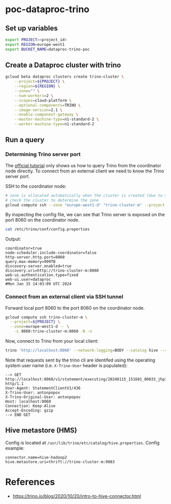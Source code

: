 # poc-dataproc-trino

## Set up variables
```bash
export PROJECT=<project_id>
export REGION=europe-west1
export BUCKET_NAME=dataproc-trino-poc
```

## Create a Dataproc cluster with trino

```bash
gcloud beta dataproc clusters create trino-cluster \
    --project=${PROJECT} \
    --region=${REGION} \
    --zone="" \
    --num-workers=2 \
    --scopes=cloud-platform \
    --optional-components=TRINO \
    --image-version=2.1 \
    --enable-component-gateway \
    --master-machine-type=n1-standard-2 \
    --worker-machine-type=n1-standard-2
```

## Run a query

### Determining Trino server port

The [official tutorial](https://cloud.google.com/dataproc/docs/tutorials/trino-dataproc#trino_cli_queries) only shows us how to query Trino from the coordinator node directly.
To connect from an external client we need to know the Trino server port.

SSH to the coordinator node:
```bash
# zone is allocated automatically when the cluster is created (due to the '--zone=""' flag)
# check the cluster to determine the zone
gcloud compute ssh --zone "europe-west1-d" "trino-cluster-m" --project "${PROJECT}"
```

By inspecting the config file, we can see that Trino server is exposed on the port 8060 on the coordinator node. 
```bash
cat /etc/trino/conf/config.properties
```
Output:
```
coordinator=true
node-scheduler.include-coordinator=false
http-server.http.port=8060
query.max-memory=999TB
discovery-server.enabled=true
discovery.uri=http://trino-cluster-m:8060
web-ui.authentication.type=fixed
web-ui.user=dataproc
#Mon Jan 15 14:03:09 UTC 2024
```

### Connect from an external client via SSH tunnel

Forward local port 8060 to the port 8060 on the coordinator node. 

```bash
gcloud compute ssh trino-cluster-m \
  --project=${PROJECT} \
  --zone=europe-west1-d -- \
    -L 8060:trino-cluster-m:8060 -N -n
```

Now, connect to Trino from your local client:
```bash
trino 'http://localhost:8060' --network-logging=BODY --catalog hive --schema default 
```

Note that requests sent by the trino cli are identifed using the operating system user name (i.e. `X-Trino-User` header is populated):
```
--> GET http://localhost:8060/v1/statement/executing/20240115_151601_00033_jhp3y/yc0d337c6bd7f8ed326e1dddb9483c7749c3b0c09/1 http/1.1
User-Agent: StatementClientV1/436
X-Trino-User: antonpopov
X-Trino-Original-User: antonpopov
Host: localhost:8060
Connection: Keep-Alive
Accept-Encoding: gzip
--> END GET
```

## Hive metastore (HMS)

Config is located at `/usr/lib/trino/etc/catalog/hive.properties`.
Config example:
```
connector.name=hive-hadoop2
hive.metastore.uri=thrift://trino-cluster-m:9083
```

# References

- https://trino.io/blog/2020/10/20/intro-to-hive-connector.html
